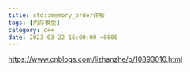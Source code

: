 ```yaml
---
title: std::memory_order详解
tags: [内存模型]
category: c++
date: 2023-03-22 16:00:00 +0800
---
```


https://www.cnblogs.com/lizhanzhe/p/10893016.html